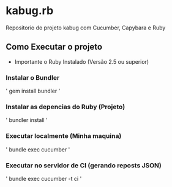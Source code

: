 # kabug.rb
Repositorio do projeto kabug com Cucumber, Capybara e Ruby

## Como Executar o projeto

* Importante o Ruby Instalado (Versão 2.5 ou superior)

### Instalar o Bundler
'
gem install bundler
'

### Instalar as depencias  do Ruby (Projeto)
'
bundler install
'

### Executar localmente (Minha maquina)
'
bundle exec cucumber
'
### Executar no servidor de CI (gerando reposts JSON)
'
bundle exec cucumber -t ci
'
